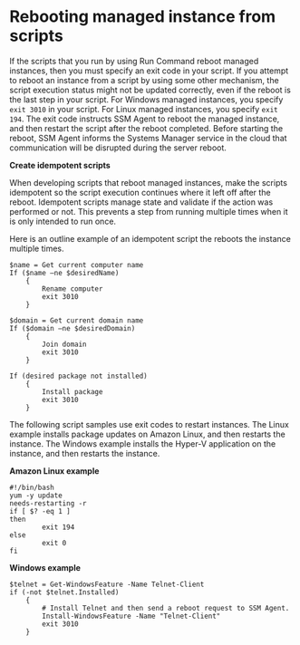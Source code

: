 # Rebooting managed instance from scripts<a name="send-commands-reboot"></a>

If the scripts that you run by using Run Command reboot managed instances, then you must specify an exit code in your script\. If you attempt to reboot an instance from a script by using some other mechanism, the script execution status might not be updated correctly, even if the reboot is the last step in your script\. For Windows managed instances, you specify `exit 3010` in your script\. For Linux managed instances, you specify `exit 194`\. The exit code instructs SSM Agent to reboot the managed instance, and then restart the script after the reboot completed\. Before starting the reboot, SSM Agent informs the Systems Manager service in the cloud that communication will be disrupted during the server reboot\.

**Create idempotent scripts**

When developing scripts that reboot managed instances, make the scripts idempotent so the script execution continues where it left off after the reboot\. Idempotent scripts manage state and validate if the action was performed or not\. This prevents a step from running multiple times when it is only intended to run once\.

Here is an outline example of an idempotent script the reboots the instance multiple times\.

```
$name = Get current computer name
If ($name –ne $desiredName) 
	{
		Rename computer
		exit 3010
	}
            
$domain = Get current domain name
If ($domain –ne $desiredDomain) 
	{
		Join domain
		exit 3010
	}
            
If (desired package not installed) 
	{
		Install package
		exit 3010
	}
```

The following script samples use exit codes to restart instances\. The Linux example installs package updates on Amazon Linux, and then restarts the instance\. The Windows example installs the Hyper\-V application on the instance, and then restarts the instance\. 

**Amazon Linux example**

```
#!/bin/bash
yum -y update
needs-restarting -r
if [ $? -eq 1 ]
then
        exit 194
else
        exit 0
fi
```

**Windows example**

```
$telnet = Get-WindowsFeature -Name Telnet-Client
if (-not $telnet.Installed)
	{ 
		# Install Telnet and then send a reboot request to SSM Agent.
		Install-WindowsFeature -Name "Telnet-Client"
		exit 3010 
	}
```